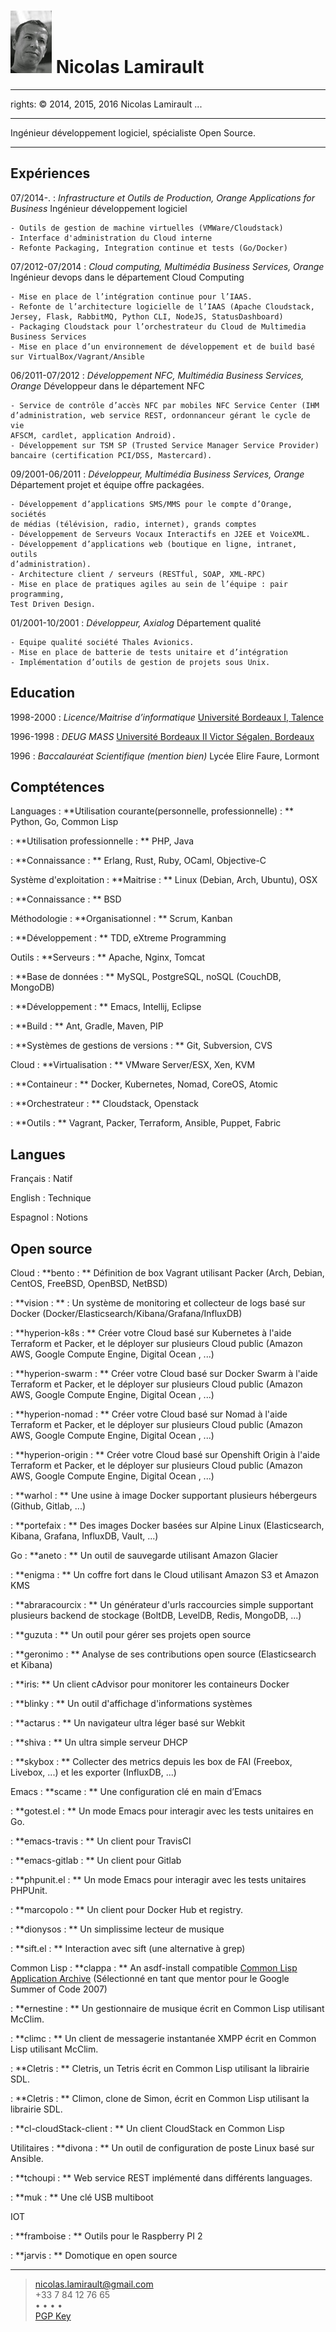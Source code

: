 ![](me.jpg) Nicolas Lamirault
===========================================
---
rights: © 2014, 2015, 2016 Nicolas Lamirault
...

----

Ingénieur développement logiciel, spécialiste Open Source.

----


Expériences
--------------

07/2014-.
:	*Infrastructure et Outils de Production, Orange Applications for Business*
    Ingénieur développement logiciel

    - Outils de gestion de machine virtuelles (VMWare/Cloudstack)
    - Interface d'administration du Cloud interne
    - Refonte Packaging, Integration continue et tests (Go/Docker)

07/2012-07/2014
:	*Cloud computing, Multimédia Business Services, Orange*
    Ingénieur devops dans le département Cloud Computing

    - Mise en place de l’intégration continue pour l’IAAS.
    - Refonte de l’architecture logicielle de l’IAAS (Apache Cloudstack, Jersey, Flask, RabbitMQ, Python CLI, NodeJS, StatusDashboard)
    - Packaging Cloudstack pour l’orchestrateur du Cloud de Multimedia Business Services
    - Mise en place d’un environnement de développement et de build basé sur VirtualBox/Vagrant/Ansible

06/2011-07/2012
:   *Développement NFC, Multimédia Business Services, Orange*
    Développeur dans le département NFC

    - Service de contrôle d’accès NFC par mobiles NFC Service Center (IHM
    d’administration, web service REST, ordonnanceur gérant le cycle de vie
    AFSCM, cardlet, application Android).
    - Développement sur TSM SP (Trusted Service Manager Service Provider)
    bancaire (certification PCI/DSS, Mastercard).

09/2001-06/2011
:   *Développeur, Multimédia Business Services, Orange*
    Département projet et équipe offre packagées.

    - Développement d’applications SMS/MMS pour le compte d’Orange, sociétés
    de médias (télévision, radio, internet), grands comptes
    - Développement de Serveurs Vocaux Interactifs en J2EE et VoiceXML.
    - Développement d’applications web (boutique en ligne, intranet, outils
    d’administration).
    - Architecture client / serveurs (RESTful, SOAP, XML-RPC)
    - Mise en place de pratiques agiles au sein de l’équipe : pair programming,
    Test Driven Design.

01/2001-10/2001
:   *Développeur, Axialog*
    Département qualité

    - Equipe qualité société Thales Avionics.
    - Mise en place de batterie de tests unitaire et d’intégration
    - Implémentation d’outils de gestion de projets sous Unix.


Education
-------------

1998-2000
:	*Licence/Maitrise d’informatique*
	[Université Bordeaux I, Talence](http://www.u-bordeaux1.fr)

1996-1998
: 	*DEUG MASS*
	[Université Bordeaux II Victor Ségalen, Bordeaux](http://www.univ-bordeauxsegalen.fr/)

1996
: 	*Baccalauréat Scientifique (mention bien)*
    Lycée Elire Faure, Lormont

Comptétences
---------------

Languages
:   **Utilisation courante(personnelle, professionnelle) : **
    Python, Go, Common Lisp

:   **Utilisation professionnelle : **
    PHP, Java

:   **Connaissance : **
    Erlang, Rust, Ruby, OCaml, Objective-C

Système d'exploitation
:   **Maitrise : **
    Linux (Debian, Arch, Ubuntu), OSX

:   **Connaissance : **
    BSD

Méthodologie
:   **Organisationnel : **
    Scrum, Kanban

:   **Développement : **
    TDD, eXtreme Programming

Outils
:   **Serveurs : **
    Apache, Nginx, Tomcat

:   **Base de données : **
    MySQL, PostgreSQL, noSQL (CouchDB, MongoDB)

:   **Développement : **
    Emacs, Intellij, Eclipse

:   **Build : **
    Ant, Gradle, Maven, PIP

:   **Systèmes de gestions de versions : **
    Git, Subversion, CVS

Cloud
:   **Virtualisation : **
    VMware Server/ESX, Xen, KVM

:   **Containeur : **
    Docker, Kubernetes, Nomad, CoreOS, Atomic

:   **Orchestrateur : **
    Cloudstack, Openstack

:   **Outils : **
    Vagrant, Packer, Terraform, Ansible, Puppet, Fabric

Langues
---------

Français
:	Natif

English
:	Technique

Espagnol
:	Notions

Open source
----------------

Cloud
:   **bento : **
    Définition de box Vagrant utilisant Packer (Arch, Debian, CentOS, FreeBSD,
    OpenBSD, NetBSD)

:   **vision : ** :
    Un système de monitoring et collecteur de logs basé sur Docker
    (Docker/Elasticsearch/Kibana/Grafana/InfluxDB)

:   **hyperion-k8s : **
    Créer votre Cloud basé sur Kubernetes à l'aide Terraform et Packer, et
    le déployer sur plusieurs Cloud public (Amazon AWS, Google Compute Engine,
    Digital Ocean , ...)

:   **hyperion-swarm : **
    Créer votre Cloud basé sur Docker Swarm à l'aide Terraform et Packer, et
    le déployer sur plusieurs Cloud public (Amazon AWS, Google Compute Engine,
    Digital Ocean , ...)

:   **hyperion-nomad : **
    Créer votre Cloud basé sur Nomad à l'aide Terraform et Packer, et
    le déployer sur plusieurs Cloud public (Amazon AWS, Google Compute Engine,
    Digital Ocean , ...)

:   **hyperion-origin : **
    Créer votre Cloud basé sur Openshift Origin à l'aide Terraform et Packer,
    et le déployer sur plusieurs Cloud public (Amazon AWS, Google Compute Engine,
    Digital Ocean , ...)

:   **warhol : **
    Une usine à image Docker supportant plusieurs hébergeurs (Github,
    Gitlab, ...)

:   **portefaix : **
    Des images Docker basées sur Alpine Linux
    (Elasticsearch, Kibana, Grafana, InfluxDB, Vault, ...)

Go
:   **aneto : **
    Un outil de sauvegarde utilisant Amazon Glacier

:   **enigma : **
    Un coffre fort dans le Cloud utilisant Amazon S3 et Amazon KMS

:   **abraracourcix : **
    Un générateur d'urls raccourcies simple supportant plusieurs backend de stockage
    (BoltDB, LevelDB, Redis, MongoDB, ...)

:   **guzuta : **
    Un outil pour gérer ses projets open source

:   **geronimo : **
    Analyse de ses contributions open source (Elasticsearch et Kibana)

:   **iris: **
    Un client cAdvisor pour monitorer les containeurs Docker

:   **blinky : **
    Un outil d'affichage d'informations systèmes

:   **actarus : **
    Un navigateur ultra léger basé sur Webkit

:   **shiva : **
    Un ultra simple serveur DHCP

:   **skybox : **
    Collecter des metrics depuis les box de FAI (Freebox, Livebox, ...) et
    les exporter (InfluxDB, ...)

Emacs
:   **scame : **
    Une configuration clé en main d’Emacs

:   **gotest.el : **
    Un mode Emacs pour interagir avec les tests unitaires en Go.

:   **emacs-travis : **
    Un client pour TravisCI

:   **emacs-gitlab : **
    Un client pour Gitlab

:   **phpunit.el : **
    Un mode Emacs pour interagir avec les tests unitaires PHPUnit.

:   **marcopolo : **
    Un client pour Docker Hub et registry.

:   **dionysos : **
    Un simplissime lecteur de musique

:   **sift.el : **
    Interaction avec sift (une alternative à grep)

Common Lisp
:   **clappa : **
    An asdf-install compatible [Common Lisp Application Archive](http://boinkor.net/archives/2007/04/some_details_about_clappa.html)
    (Sélectionné en tant que mentor pour le Google Summer of Code 2007)

:   **ernestine : **
    Un gestionnaire de musique écrit en Common Lisp utilisant McClim.

:   **climc : **
    Un client de messagerie instantanée XMPP écrit en Common Lisp utilisant
    McClim.

:   **Cletris : **
    Cletris, un Tetris écrit en Common Lisp utilisant la librairie SDL.

:   **Cletris : **
    Climon, clone de Simon, écrit en Common Lisp utilisant la librairie SDL.

:   **cl-cloudStack-client : **
    Un client CloudStack en Common Lisp

Utilitaires
:   **divona : **
    Un outil de configuration de poste Linux basé sur Ansible.

:   **tchoupi : **
    Web service REST implémenté dans différents languages.

:   **muk : **
    Une clé USB multiboot

IOT

:   **framboise : **
    Outils pour le Raspberry PI 2

:   **jarvis : **
    Domotique en open source

------
> <nicolas.lamirault@gmail.com> <br /> +33 7 84 12 76 65 <br />
> <a href="https://github.com/nlamirault" alt="Github"><i class="fa fa-github"></i></a> •
> <a href="https://twitter.com/nlamirault" alt="Twitter"><i class="fa fa-twitter"></i> </a> •
> <a href="https://plus.google.com/+nicolaslamirault" alt="Google Plus"><i class="fa fa-google-plus"></i> </a>  •
> <a href="https://www.linkedin.com/in/nicolaslamirault" alt="Linkedin"><i class="fa fa-linkedin"></i> </a> •
> <a href="https://www.facebook.com/nicolas.lamirault" alt="Facebook"><i class="fa fa-facebook"></i> </a> <br />
> <a href="http://pgp.mit.edu/pks/lookup?op=get&search=0x5F99269A6FCA437C"> PGP Key </a>
